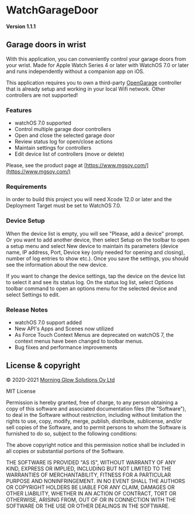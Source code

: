 #  WatchGarageDoor

**Version 1.1.1**

## Garage doors in wrist

With this application, you can conveniently control your garage doors from your wrist.
Made for Apple Watch Series 4 or later with WatchOS 7.0 or later and runs independently without a companion app on iOS.

This application requires you to own a third-party [OpenGarage](http://opengarage.io) controller that is already setup and working in your local Wifi network.
Other controllers are not supported!

### Features

- watchOS 7.0 supported
- Control multiple garage door controllers
- Open and close the selected garage door
- Review status log for open/close actions
- Maintain settings for controllers
- Edit device list of controllers (move or delete)

Please, see the product page at [https://www.mgsoy.com/](https://www.mgsoy.com/)

### Requirements

In order to build this project you will need Xcode 12.0 or later and the Deployment Target must be set to WatchOS 7.0.

### Device Setup

When the device list is empty, you will see "Please, add a device" prompt.
Or you want to add another device, then select Setup on the toolbar to open a setup menu and 
select New device to maintain its parameters (device name, IP address, Port, Device key (only needed for opening and closing), 
number of log entries to show etc.). Once you save the settings, you should see the information about the new device.

If you want to change the device settings, tap the device on the device list to select it and see its status log.
On the status log list, select Options toolbar command to open an options menu for the selected device and select Settings to edit.

### Release Notes

- watchOS 7.0 support added
- New API's Apps and Scenes now utilized
- As Force Touch Context Menus are deprecated on watchOS 7,  the context menus have been changed to toolbar menus.
- Bug fiixes and performance improvements

## License & copyright

© 2020-2021 [Morning Glow Solutions Oy Ltd](https://www.mgsoy.com/)

MIT License

Permission is hereby granted, free of charge, to any person obtaining a copy
of this software and associated documentation files (the "Software"), to deal
in the Software without restriction, including without limitation the rights
to use, copy, modify, merge, publish, distribute, sublicense, and/or sell
copies of the Software, and to permit persons to whom the Software is
furnished to do so, subject to the following conditions:

The above copyright notice and this permission notice shall be included in all
copies or substantial portions of the Software.

THE SOFTWARE IS PROVIDED "AS IS", WITHOUT WARRANTY OF ANY KIND, EXPRESS OR
IMPLIED, INCLUDING BUT NOT LIMITED TO THE WARRANTIES OF MERCHANTABILITY,
FITNESS FOR A PARTICULAR PURPOSE AND NONINFRINGEMENT. IN NO EVENT SHALL THE
AUTHORS OR COPYRIGHT HOLDERS BE LIABLE FOR ANY CLAIM, DAMAGES OR OTHER
LIABILITY, WHETHER IN AN ACTION OF CONTRACT, TORT OR OTHERWISE, ARISING FROM,
OUT OF OR IN CONNECTION WITH THE SOFTWARE OR THE USE OR OTHER DEALINGS IN THE
SOFTWARE.
